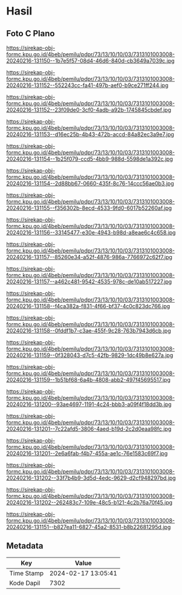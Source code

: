 # Hasil

## Foto C Plano

https://sirekap-obj-formc.kpu.go.id/4beb/pemilu/pdpr/73/13/10/10/03/7313101003008-20240216-131150--1b7e5f57-08d4-46d6-840d-cb3649a7039c.jpg

https://sirekap-obj-formc.kpu.go.id/4beb/pemilu/pdpr/73/13/10/10/03/7313101003008-20240216-131152--552243cc-fa41-497b-aef0-b9ce271ff244.jpg

https://sirekap-obj-formc.kpu.go.id/4beb/pemilu/pdpr/73/13/10/10/03/7313101003008-20240216-131152--23f09de0-3cf0-4adb-a92b-1745845cbdef.jpg

https://sirekap-obj-formc.kpu.go.id/4beb/pemilu/pdpr/73/13/10/10/03/7313101003008-20240216-131153--d16ec25b-4b43-472b-accd-84a82ec3a9e7.jpg

https://sirekap-obj-formc.kpu.go.id/4beb/pemilu/pdpr/73/13/10/10/03/7313101003008-20240216-131154--1b25f079-ccd5-4bb9-988d-5598de1a392c.jpg

https://sirekap-obj-formc.kpu.go.id/4beb/pemilu/pdpr/73/13/10/10/03/7313101003008-20240216-131154--2d88bb67-0660-435f-8c76-14ccc56ae0b3.jpg

https://sirekap-obj-formc.kpu.go.id/4beb/pemilu/pdpr/73/13/10/10/03/7313101003008-20240216-131155--f356302b-8ecd-4533-9fd0-6017b52260af.jpg

https://sirekap-obj-formc.kpu.go.id/4beb/pemilu/pdpr/73/13/10/10/03/7313101003008-20240216-131156--33145477-e30e-4943-b98d-a8eae6c4c658.jpg

https://sirekap-obj-formc.kpu.go.id/4beb/pemilu/pdpr/73/13/10/10/03/7313101003008-20240216-131157--85260e34-a52f-4876-986a-7766972c62f7.jpg

https://sirekap-obj-formc.kpu.go.id/4beb/pemilu/pdpr/73/13/10/10/03/7313101003008-20240216-131157--a462c481-9542-4535-978c-de10ab517227.jpg

https://sirekap-obj-formc.kpu.go.id/4beb/pemilu/pdpr/73/13/10/10/03/7313101003008-20240216-131158--f4ca382a-f831-4f66-bf37-4c0c823dc766.jpg

https://sirekap-obj-formc.kpu.go.id/4beb/pemilu/pdpr/73/13/10/10/03/7313101003008-20240216-131158--0fddf1b7-c3ae-455f-9c28-763b7943d6cb.jpg

https://sirekap-obj-formc.kpu.go.id/4beb/pemilu/pdpr/73/13/10/10/03/7313101003008-20240216-131159--0f328043-d7c5-42fb-9829-1dc49b8e627a.jpg

https://sirekap-obj-formc.kpu.go.id/4beb/pemilu/pdpr/73/13/10/10/03/7313101003008-20240216-131159--1b51bf68-6a4b-4808-abb2-497f45695517.jpg

https://sirekap-obj-formc.kpu.go.id/4beb/pemilu/pdpr/73/13/10/10/03/7313101003008-20240216-131200--93ae4697-1191-4c24-bbb3-a09f4f18dd3b.jpg

https://sirekap-obj-formc.kpu.go.id/4beb/pemilu/pdpr/73/13/10/10/03/7313101003008-20240216-131201--7c22afd5-3806-4aed-b19d-2c2d0eaa98fc.jpg

https://sirekap-obj-formc.kpu.go.id/4beb/pemilu/pdpr/73/13/10/10/03/7313101003008-20240216-131201--2e6a6fab-f4b7-455a-ae1c-76e1583c69f7.jpg

https://sirekap-obj-formc.kpu.go.id/4beb/pemilu/pdpr/73/13/10/10/03/7313101003008-20240216-131202--33f7b4b9-3d5d-4edc-9629-d2cf948297bd.jpg

https://sirekap-obj-formc.kpu.go.id/4beb/pemilu/pdpr/73/13/10/10/03/7313101003008-20240216-131202--262483c7-109e-48c5-b121-4c2b76a70f45.jpg

https://sirekap-obj-formc.kpu.go.id/4beb/pemilu/pdpr/73/13/10/10/03/7313101003008-20240216-131151--b827ea11-6827-45a2-8531-b8b22681295d.jpg


## Metadata

| Key        | Value               |
| ---------- | ------------------- |
| Time Stamp | 2024-02-17 13:05:41 |
| Kode Dapil | 7302                |




